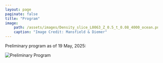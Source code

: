 ```yaml
---
layout: page
paginate: false
title: "Program"
image:
    path: /assets/images/Density_slice_L0063_Z_0.5_t_0.08_4000_ocean.png
    caption: "Image Credit: Mansfield & Diemer"
---
```


Preliminary program as of 19 May, 2025:

<img src="https://huterer.github.io/cosmology-school-2025/assets/images/program_28May.jpg"  alt="Preliminary Program"> 
